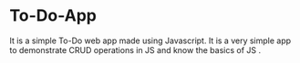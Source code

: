 # To-Do-App
It is a simple To-Do web app made using Javascript. It is a very simple app to demonstrate CRUD operations in JS and know the basics of JS . 
